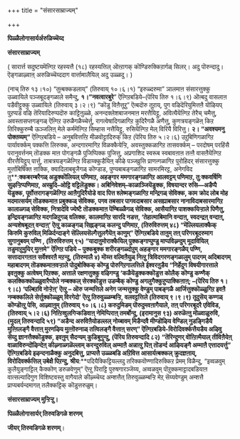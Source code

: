+++
title = "संसारसाम्राज्यम्"

+++


**पिळ्ळैलोगासार्यर्अरुळिच्चॆय्द**

**संसारसाम्राज्यम्**

( सारार्त्त सदुष्टयमॆऩ्गिऱ रहस्यत्तै (१८) रहस्यत्तिल् ऒऩ्ऱागक् कॊण्डिरुक्किऱार्गळ् सिलर्। अदु पॊरुन्दादु। ऎङ्गळाऴ्वाऩ् अरुळिच्चॆय्ददाग वार्त्तामालैयिल् अदु उळ्ळदु। )

(नाच् तिरु १३।१०) “तुऩ्बक्कडलाय्” (तिरुवाय् १०।६।१) “इरुळ्दरुमा” ञालमाऩ संसारत्तुक्कु उळ्वायिले पञ्जबूदङ्गळाले समैन्दु, **१।”नवत्वारबुरे**” ऎऩ्गिऱबडिये–(पॆरिय तिरु १।६।९) ऒऩ्बदु वासलाऩ पडैवीट्टुक्कु उळ्वायिले (तिरुवाय् ३।२।९) “कॊडु विऩैत्तूऱु” ऎऩ्बदॊरु तूऱाय्, पुग वऴिदॆरियुमित्तऩै यॊऴियप् पुऱप्पड वऴि तॆरियादिरुप्पदॊरु काट्टिऩुळ्ळे, अनन्दक्लेशबाजनमाऩ मरत्तैयिट्टु, अवित्यैयॆऩ्गिऱ तेरैच् चमैत्तु, अवस्तासप्तगङ्गळ् ऎऩ्गिऱ उरुळैगळैच्चेर्त्तु, रागत्वेषादिगळागिऱ कुदिरैगळै अणैत्तु, कुणत्रयङ्गळॆऩ् किऱ तिरिक्कुरुम्बै ऊञ्जलिऩ् मेले कर्ममॆऩ्गिऱ सिम्हास नत्तैयिट्टु, रुसियॆऩ्गिऱ मेल् विरियै विरित्तु। **२। “अवश्यमनु पोक्तव्यम्“** ऎऩ्गिऱबडिये – अनुबवित्तऩ्ऱि मीळवॊट्टादिरुक् किऱ (पॆरिय तिरु ५।२।६) उऱुबिणिगळागिऱ पार्यावर्क्कम् पक्कत्ति लिरुक्क, अन्दगारमागिऱ विळक्कैयेऱ्ऱि, अवस्तुक्कळागिऱ तासवर्क्कम् – परदोषम् परहिंसै परानुवर्त्तनम् तॊडक्क माऩ पोगङ्गळै पुजिप्पिक्क पुजित्तु, अप्रगाशिद स्वरूब स्वबावऩाऩ तऩ्ऩै वासऩैयॆऩ्गिऱ वीरत्तैयिट्टुप् पार्त्तु, ताबत्रयङ्गळॆऩ्गिऱ विडाय्क्कुडैयिऩ् कीऴे पञ्जव्रुत्ति प्राणऩ्गळागिऱ पुरोहिदर् संसारत्तुक्कु मूर्त्ताबिषिक्त ऩाक्कि, क्यादिलाबबूजैगळ् कॊण्डाड, पुण्यबाबङ्गळागिऱ सामरमिरट्ट, अनेगविद तु**:**क्कबरम्बरैगळ् अडुक्कॊलियल् पणिमाऱ, अहङ्गार ममगारङ्गळागिऱ आलवट्टम् पणिमाऱ, तु**:**क्कवर्षिणि सुऴऱ्ऱिप्पणिमाऱ, अस्म्रुदि–ओट्टि वट्टिलॆडुक्क। अबिनिवेशम्–काळाञ्जियॆडुक्क, विषयान्दर रुसि—अडैप्पै यॆडुक्क, पूर्वोत्तरागङ्गळॆऩ्गिऱ आऩैगुदिरैयोडे वाद पित्त श्लेष्मङ्गळागिऱ मन्द्रिगळ् सेविक्क, काम क्रोद लोब मोह मदमात्सर्यम् तॊडक्कमाऩ प्रबुक्कळ् सेविक्क, पगव तबसार पागवदाबसार असह्याबसार नानाविदाबसारमागिऱ कालाळ्गळ् सेविक्क, नित्रादेवि ज्येष्टै तॊडक्कमाऩ पॆण्बिळ्ळैगळ् सेविक्क, आसैयागिऱ पाशक्कयिऱ्ऱाले पिणैत्तु, इन्द्रियङ्गळागिऱ मदगळिऱुगळ् वलिक्क, कालमागिऱ सारदि नडत्त, ‘तेहात्माबिमानि वन्दाऩ्, स्वदन्द्रऩ् वन्दाऩ्, अन्यशेषबूदऩ् वन्दाऩ्’ ऎऩ्ऱु काळङ्गळ् सिह्नङ्गळ् कलन्दु पणिमाऱ, (तिरुविरुत्तम् ४८) “मॆल्लियलाक्कैक् किरुमि कुरुविल् मिळिर्दन्दाङ्गे सॆल्लियसॆल्गैत्तुलगैयॆऩ् काणुम्” ऎऩ्गिऱबडिये ताऩुम् तऩ् परिगरबूदरुमाग सुगानुबवम् पण्णि , (तिरुविरुत्तम् ९५) “यादाऩुमोराक्कैयिल् पुक्कङ्गाप्पुण्डु माप्पविऴ्न्दुम् मूदावियिल् तडुमाऱुमुयिर् मुऩ्ऩमे” ऎऩ्गिऱ पडिये – पुक्कबुक्क शरीरङ्गळ्दोऱुम् अहङ्गार ममगारङ्गळैप् पण्णि, सत्तादारगऩाऩ सर्वेश्वरऩै मऱन्दु, (तिरुमालै ४) मॊय्त्त वल्विऩैयुळ् निऩ्ऱु त्रिविदगरणङ्गळालुम् पादगम् अदिबादगम् महाबादगम् तॊडक्कमाऩवऱ्ऱाले पोदुबोक्किक् कॊण्डु पोरुगिऱगालत्तिले ईश्वरऩुडैय “निर्हेदुग विषयीगारत्ताले इवऩुक्कु अत्वेषम् पिऱक्क, अत्ताले रक्षणत्तुक्कु वऴिगण्डु ‘कळैयॆडुक्कक्कॊडुत्त कोलैक् कॊण्डु कण्णैक् कलक्किक्कॊळ्ळुवारैप्पोले नम्बक्कल् सेरक्कॊडुत्त उडम्बैक् कॊण्डु अगलुगैक्कुऱुप्पाक्किऩाऩ्; –(पॆरिय तिरु १।९।८) ‘पल्बिऱवि नोऱ्ऱेऩ्’ ऎऩ्ऱु – ऒरु जन्मत्तिले अनेग जन्मत्तुक्कु वेण्डुम् पाबङ्गळै आर्जित्तुक्कॊळ्ळुगिऱ इवऩै नम्बक्कलिले सेर्त्तुक्कॊळ्ळुम् विरगेदो’ ऎऩ्ऱु तिरुवुळ्ळम्बऱ्ऱि, वलवट्टत्तिले (तिरुवाय् ९।९।९) तूदुसॆय् कण्गळ् कॊण्डॊऩ्ऱु पेसि, आऴ्वाऩुम् (तिरुवाय् १०।६।८) करुदुमिडम् पॊरुदुमवऩागैयाले, तऩ् परिगरबूदरै एविविड, (तिरुवाय् ५।२।६) निऩ्ऱिव्वुलगिऱ्कडिवाऩ् नेमिप्पिराऩ् तमर्बोन्दु, (इरामानुस ९३) अरुळॆऩ्ऩु मॊळ्वाळुरुवि, (मुदल् तिरुवन्दादि ५९) “अडैन्द अरुविऩैयोडल्लल् नोय्बावम् मिडैन्दवै मीण्डॊऴिय वेण्डिल् नुडङ्गिडैयै मुऩ्ऩिलङ्गै वैत्ताऩ् मुरणऴिय मुऩ्ऩॊरुनाळ् तऩ्विलङ्गै वैत्ताऩ् सरण्” ऎऩ्गिऱबडिये-विरोदिवर्क्कत्तैयडैय अऴिवु सॆय्दु ज्ञानत्तैक्कॊडुक्क, इवऩुम् सैदन्यम् कुडिबुगुन्दु, (पॆरिय तिरुवन्दादि ८२) “तॆरिन्दुणर् वॊऩ्ऱिऩ्मैयाल् तीविऩैयेऩ् वाळाविरुन्दॊऴिन्देऩ् कीऴ्नाळ्गळॆल्लाम् करन्दुरुविल् अम्माऩै अन्नाऩ्ऱु पिऩ् तॊडर्न्द आऴियङ्गै अम्माऩै एत्तादयर्त्तु” ऎऩ्गिऱबडिये इऴन्दनाळैक्कु अनुदबित्तु, प्राप्यत्तै उळ्ळबडि अऱिवित्त आसार्यऩ्बक्कल् क्रुदज्ञऩाय्, विरोदिवर्क्कत्तिल् उबेक्षै पिऱन्दु, श्रीय**:**पदियैक्किट्टियल्लदु तरिक्कवॊण्णादिरुक्किऱ प्रेमम् विळैन्दु, “इव्वळवुम् कुलैयुङ्गाट्टिल् कैक्कॊण् डरुळवेणुम्” ऎऩ्ऱु पिराट्टि पुरुषगारञ्जॆय्य, अव्वळवुम् पॊऱुक्कमाट्टादबडियाऩ वात्सल्यादिगुण विशिष्टवस्तु वागैयाले कीऴ्च्चॆय्द अम्शत्तैत् तिरुवुळ्ळम्बऱ्ऱि मेऱ् सॆय्यवेण्डुम् अम्शत्तै प्राप्यबर्यन्दमागत् तलैक्कट्टिक् कॊडुत्तरुळुम्।

**संसारसाम्राज्यम् मुऱ्ऱिऱ्ऱु।**

**पिळ्ळैलोगासार्यर् तिरुवडिगळे शरणम्**

**जीयर् तिरुवडिगळे शरणम्**।

